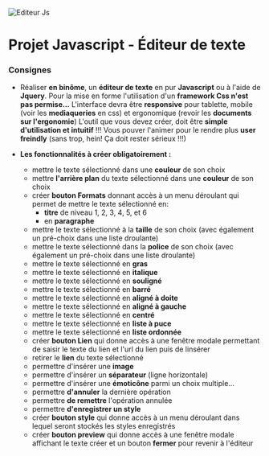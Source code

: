 ![Editeur Js](https://vuejsexamples.com/content/images/2017/08/The-WYSIWYG-HTML-Editor.gif)

# Projet Javascript - Éditeur de texte

### Consignes

* Réaliser **en binôme**, un **éditeur de texte** en pur **Javascript** ou à l'aide de **Jquery**.
  Pour la mise en forme l'utilisation d'un **framework Css n'est pas permise...**
  L'interface devra être **responsive** pour tablette, mobile (voir les **mediaqueries** en css) et ergonomique (revoir les **documents sur l'ergonomie**)
  L'outil que vous devez créer, doit être **simple d'utilisation et intuitif** !!!
  Vous pouver l'animer pour le rendre plus **user freindly** (sans trop, hein! Ça doit rester sérieux !!!)
  
* **Les fonctionnalités à créer obligatoirement :**
  - mettre le texte sélectionné dans une **couleur** de son choix 
  - mettre **l'arrière plan** du texte sélectionné dans une **couleur** de son choix
  - créer **bouton Formats** donnant accès à un menu déroulant qui permet de mettre le texte sélectionné en:
    -  **titre** de niveau 1, 2, 3, 4, 5, et 6 
    -  en **paragraphe** 
  - mettre le texte sélectionné à la **taille** de son choix (avec également un pré-choix dans une liste droulante)
  - mettre le texte sélectionné dans la **police** de son choix (avec également un pré-choix dans une liste droulante)
  - mettre le texte sélectionné en **gras**  
  - mettre le texte sélectionné en **italique**  
  - mettre le texte sélectionné en **souligné**  
  - mettre le texte sélectionné en **barré**  
  - mettre le texte sélectionné en **aligné à doite**  
  - mettre le texte sélectionné en **aligné à gauche**  
  - mettre le texte sélectionné en **centré**  
  - mettre le texte sélectionné en **liste à puce**  
  - mettre le texte sélectionné en **liste ordonnée**
  - créer **bouton Lien** qui donne accès à une fenêtre modale permettant de saisir le texte du lien et l'url du lien puis de linsérer  
  - retirer le **lien** du texte sélectionné  
  - permettre d'insérer une **image**
  - permettre d'insérer un **séparateur** (ligne horizontale)
  - permettre d'insérer une **émoticône** parmi un choix multiple...
  - permettre **d'annuler** la dernière opération
  - permettre **de remettre** l'opération annulée
  - permettre **d'enregistrer un style**
  - créer **bouton style** qui donne accès à un menu déroulant dans lequel seront stockés les styles enregistrés
  - créer **bouton preview** qui donne accès à une fenêtre modale affichant le texte créer et un bouton **fermer** pour revenir à l'éditeur
    
  
    